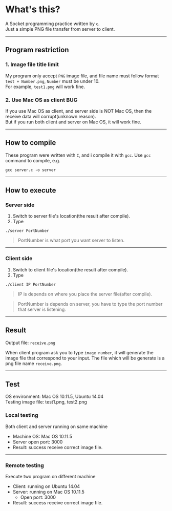 # What's this?
A Socket programming practice written by `c`.  
Just a simple PNG file transfer from server to client.
***
## Program restriction
### 1. Image file title limit
My program only accept `PNG` image file, and file name must follow format   `test + Number.png`, `Number` must be under 10.  
For example, `test1.png` will work fine.

### 2. Use Mac OS as client BUG
If you use Mac OS as client, and server side is NOT Mac OS, then the receive data will corrupt(unknown reason).  
But if you run both client and server on Mac OS, it will work fine.  
***
## How to compile
These program were written with `C`, and i compile it with `gcc`.
Use `gcc` command to compile, e.g. 
```
gcc server.c -o server
```
***
## How to execute
### Server side
1. Switch to server file's location(the result after compile).
2. Type 
```
./server PortNumber
```
> PortNumber is what port you want server to listen.  

***

### Client side
1. Switch to client file's location(the result after compile).
2. Type 
```
./client IP PortNumber
```

> IP is depends on where you place the server file(after compile).  

> PortNumber is depends on server, you have to type the port number that server is listening.  

***

## Result
Output file: `receive.png`

When client program ask you to type `image number`, it will generate the image file that correspond to your input.
The file which will be generate is a png file name `receive.png`.
***
## Test
OS environment: Mac OS 10.11.5, Ubuntu 14.04  
Testing image file: test1.png, test2.png

### Local testing
Both client and server running on same machine
- Machine OS: Mac OS 10.11.5
- Server open port: 3000
- Result: success receive correct image file.

***

### Remote testing
  Execute two program on different machine
- Client: running on Ubuntu 14.04
- Server: running on Mac OS 10.11.5
  - Open port: 3000
- Result: success receive correct image file.
